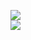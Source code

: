 [![](https://img.shields.io/badge/Made%20With-Github%20Spray-lightgrey.svg?style=for-the-badge&logo=github)](https://github.com/Annihil/github-spray#23268)  
[![](https://i.imgur.com/2DrTn0Z.gif)](https://github.com/Annihil/github-spray)